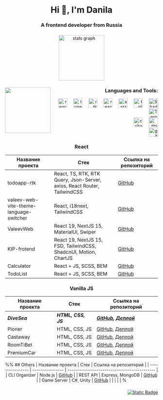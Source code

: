 <h1 align="center">Hi 👋, I'm Danila</h1>
<h3 align="center">A frontend developer from Russia</h3>

###

<div align="center">
  <img src="https://github-readme-stats.vercel.app/api?username=quverok&hide_title=false&hide_rank=false&show_icons=true&include_all_commits=true&count_private=true&disable_animations=false&theme=github_dark&locale=en&hide_border=false" height="150" alt="stats graph"  />
<!--   <img src="https://github-readme-stats.vercel.app/api/top-langs?username=quverok&locale=en&hide_title=false&layout=compact&card_width=320&langs_count=5&theme=github_dark&hide_border=false" height="150" alt="languages graph"  /> -->
</div>

###

<div>
<img align="left" height="150" src="https://i.pinimg.com/originals/2c/1e/54/2c1e548b915354ed255454f5a0739c47.gif"  />
</div>

###

<h3 align="right">Languages and Tools:</h3>
<div align="right">
  <div>
    <img src="https://cdn.jsdelivr.net/gh/devicons/devicon/icons/react/react-original.svg" height="30" title="React" alt="react logo"  />
    <img width="12" />
    <img src="https://cdn.jsdelivr.net/gh/devicons/devicon@latest/icons/typescript/typescript-original.svg" height="30" title="TypeScript" alt="typescript logo"  />
    <img width="12" />
    <img src="https://cdn.jsdelivr.net/gh/devicons/devicon@latest/icons/redux/redux-original.svg" height="30" title="Redux Toolkit" alt="rtk logo"  />
    <img width="12" />
    <img src="https://cdn.jsdelivr.net/gh/devicons/devicon@latest/icons/reactrouter/reactrouter-original.svg" height="30" title="React Router" alt="react-router logo"  />
    <img width="12" />
    <img src="https://cdn.jsdelivr.net/gh/devicons/devicon@latest/icons/sass/sass-original.svg" height="30" title="SASS" alt="sass logo"  />
    <img width="12" />
    <img src="https://cdn.jsdelivr.net/gh/devicons/devicon@latest/icons/tailwindcss/tailwindcss-original.svg" height="30" title="TailwindCSS" alt="tailwind logo"  />
    <img width="12" />
    <img src="https://bestofjs.org/logos/shadcnui.dark.svg" height="30" title="ShadcnUI" alt="ShadcnUI logo"  />
    <img src="https://bestofjs.org/_next/image?url=https%3A%2F%2Favatars.githubusercontent.com%2Fu%2F72518640%3Fv%3D3%26s%3D150&w=150&q=75" height="30" title="Tanstack Query" alt="Tanstack Query logo"  />
  <div>  
    <img src="https://cdn.jsdelivr.net/gh/devicons/devicon/icons/csharp/csharp-original.svg" height="30" title="C#" alt="csharp logo"  />
    <img width="12" /> 
    <img src="https://cdn.jsdelivr.net/gh/devicons/devicon@latest/icons/microsoftsqlserver/microsoftsqlserver-original.svg" height="30" title="MS SQL" alt="mssql logo"  />
  </div>
  <div>
      <img src="https://cdn.jsdelivr.net/gh/devicons/devicon@latest/icons/git/git-original.svg" height="30" title="git" alt="git logo" />
  </div>
</div>

###

<div align="center">
<h3 align="center">React</h3>

| Название проекта                        | Стек                                                                     | Ссылка на репозиторий                                                       |
| --------------------------------------- | ------------------------------------------------------------------------ | --------------------------------------------------------------------------- |
| todoapp-rtk                             | React, TS, RTK, RTK Query, Json-Server, axios, React Router, TailwindCSS | [GitHub](https://github.com/QuverOK/todoapp-rtk)                            |
| valeev-web-vite-theme-language-switcher | React, i18next, TailwindCSS                                              | [GitHub](https://github.com/QuverOK/valeevweb-vite-theme-language-switcher) |
| ValeevWeb                               | React 19, NextJS 15, MaterialUI, Swiper                                  | [GitHub](https://github.com/QuverOK/ValeevWeb)                              |
| KIP-frotend                             | React 19, NextJS 15, FSD, TailwindCSS, ShadcnUI, Motion, ChartJS         | [GitHub](https://github.com/QuverOK/kip-frontend)                           |
| Calculator                              | React + JS, SCSS, BEM                                                    | [GitHub](https://github.com/QuverOK/Calculator)                             |
| TodoList                                | React + JS, SCSS, BEM                                                    | [GitHub](https://github.com/QuverOK/todoList)                               |                                        |                                                                          |                                                                             |

<h3 align="center">Vanilla JS</h3>

| Название проекта | Стек                | Ссылка на репозиторий                                                                                         |
| ---------------- | ------------------- | ------------------------------------------------------------------------------------------------------------- |
| ***DiveSea***    | ***HTML, CSS, JS*** | ***[GitHub](https://github.com/QuverOK/DiveSea), [Деплой](https://quverok-frilance-divesea.netlify.app/)***   |
| Pioner           | HTML, CSS, JS       | [GitHub](https://github.com/QuverOK/Pioner), [Деплой](https://quverok-frilance-pioner.netlify.app/)           |
| Castaway         | HTML, CSS, JS       | [GitHub](https://github.com/QuverOK/Castaway), [Деплой](https://quverok-frilance-castaway.netlify.app/)       |
| RoomTiBet        | HTML, CSS, JS       | [GitHub](https://github.com/QuverOK/RoomTiBet), [Деплой](https://quverok-frilance-roomtibet.netlify.app/)     |
| PremiumCar       | HTML, CSS, JS       | [GitHub](https://github.com/QuverOK/PremiumCar), [Деплой](https://quverok-frilance-premium-cars.netlify.app/) |


%% ## Others
| Название проекта | Стек             | Ссылка на репозиторий                         |
| ---------------- | ---------------- | --------------------------------------------- |
| CLI Organizer    | Node.js          | [GitHub](https://github.com/user/cli-org)     |
| REST API         | Express, MongoDB | [GitHub](https://github.com/user/api-server)  |
| Game Server      | C#, Unity        | [GitHub](https://github.com/user/game-server) |
|                  |                  |                                               | %
</div>  

###

<div align="right">
  <a href="https://t.me/quverokkk"><img alt="Static Badge" src="https://img.shields.io/badge/Telegram-%23fff?style=for-the-badge&color=%231C93E3&link=https%3A%2F%2Ft.me%2Fquverokkk"></a>
</div>
